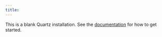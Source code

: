 ```yaml
---
title:
---
```


This is a blank Quartz installation.
See the [documentation](https://quartz.jzhao.xyz) for how to get started.
